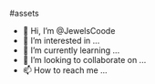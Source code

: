 #assets




- 👋 Hi, I’m @JewelsCoode
- 👀 I’m interested in ...
- 🌱 I’m currently learning ...
- 💞️ I’m looking to collaborate on ...
- 📫 How to reach me ...

<!---
JewelsCoode/JewelsCoode is a ✨ special ✨ repository because its `README.md` (this file) appears on your GitHub profile.
You can click the Preview link to take a look at your changes.
--->
